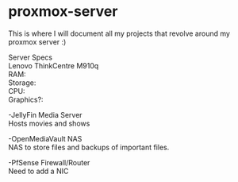 # proxmox-server
This is where I will document all my projects that revolve around my proxmox server :)

Server Specs<br>
Lenovo ThinkCentre M910q<br>
RAM:<br>
Storage:<br>
CPU: <br>
Graphics?: <br>


-JellyFin Media Server <br>
Hosts movies and shows<br>


-OpenMediaVault NAS<br>
NAS to store files and backups of important files.<br>


-PfSense Firewall/Router<br>
Need to add a NIC<br>

